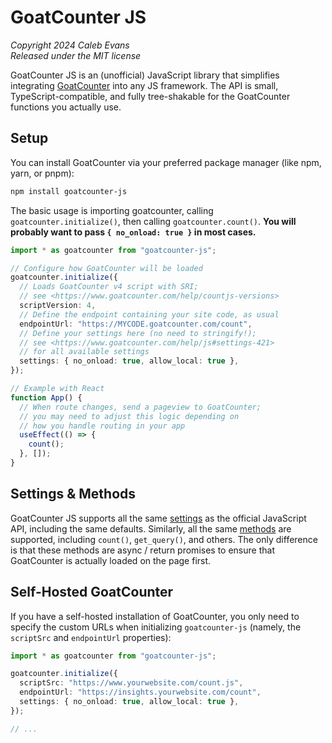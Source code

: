 # GoatCounter JS

_Copyright 2024 Caleb Evans_  
_Released under the MIT license_

GoatCounter JS is an (unofficial) JavaScript library that simplifies integrating
[GoatCounter][goatcounter] into any JS framework. The API is small,
TypeScript-compatible, and fully tree-shakable for the GoatCounter functions you
actually use.

[goatcounter]: https://www.goatcounter.com/

## Setup

You can install GoatCounter via your preferred package manager (like npm, yarn,
or pnpm):

```sh
npm install goatcounter-js
```

The basic usage is importing goatcounter, calling `goatcounter.initialize()`,
then calling `goatcounter.count()`. **You will probably want to pass `{
no_onload: true }` in most cases.**

```ts
import * as goatcounter from "goatcounter-js";

// Configure how GoatCounter will be loaded
goatcounter.initialize({
  // Loads GoatCounter v4 script with SRI;
  // see <https://www.goatcounter.com/help/countjs-versions>
  scriptVersion: 4,
  // Define the endpoint containing your site code, as usual
  endpointUrl: "https://MYCODE.goatcounter.com/count",
  // Define your settings here (no need to stringify!);
  // see <https://www.goatcounter.com/help/js#settings-421>
  // for all available settings
  settings: { no_onload: true, allow_local: true },
});

// Example with React
function App() {
  // When route changes, send a pageview to GoatCounter;
  // you may need to adjust this logic depending on
  // how you handle routing in your app
  useEffect(() => {
    count();
  }, []);
}
```

## Settings & Methods

GoatCounter JS supports all the same [settings][settings] as the official
JavaScript API, including the same defaults. Similarly, all the same
[methods][methods] are supported, including `count()`, `get_query()`, and
others. The only difference is that these methods are async / return promises to
ensure that GoatCounter is actually loaded on the page first.

[settings]: https://www.goatcounter.com/help/js#settings-423
[methods]: https://www.goatcounter.com/help/js#methods-423

## Self-Hosted GoatCounter

If you have a self-hosted installation of GoatCounter, you only need to specify
the custom URLs when initializing `goatcounter-js` (namely, the `scriptSrc` and `endpointUrl` properties):

```ts
import * as goatcounter from "goatcounter-js";

goatcounter.initialize({
  scriptSrc: "https://www.yourwebsite.com/count.js",
  endpointUrl: "https://insights.yourwebsite.com/count",
  settings: { no_onload: true, allow_local: true },
});

// ...
```
